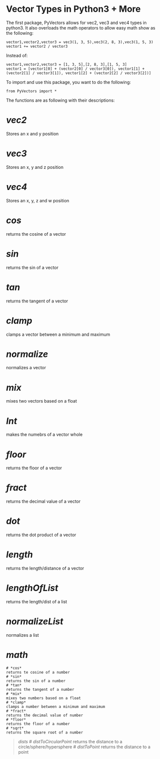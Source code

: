 # Vector Types in Python3 + More

The first package, PyVectors allows for vec2, vec3 and vec4 types in python3. It also overloads the math operators to allow easy math show as the following:

    vector1,vector2,vector3 = vec3(1, 3, 5),vec3(2, 8, 3),vec3(1, 5, 3)
    vector1 += vector2 / vector3

Instead of:

    vector1,vector2,vector3 = [1, 3, 5],[2, 8, 3],[1, 5, 3]
    vector1 = [vector1[0] + (vector2[0] / vector3[0]), vector1[1] + (vector2[1] / vector3[1]), vector1[2] + (vector2[2] / vector3[2])]

To import and use this package, you want to do the following:

    from PyVectors import *

The functions are as following with their descriptions:

# *vec2*
Stores an x and y position
# *vec3*
Stores an x, y and z position
# *vec4*
Stores an x, y, z and w position
# *cos*
returns the cosine of a vector
# *sin*
returns the sin of a vector
# *tan*
returns the tangent of a vector
# *clamp*
clamps a vector between a minimum and maximum
# *normalize*
normalizes a vector
# *mix*
mixes two vectors based on a float
# *Int*
makes the numebrs of a vector whole
# *floor*
returns the floor of a vector
# *fract*
returns the decimal value of a vector
# *dot*
returns the dot product of a vector
# *length*
returns the length/distance of a vector
# *lengthOfList*
returns the length/dist of a list
# *normalizeList*
normalizes a list
# *math*
    # *cos*
    returns te cosine of a number
    # *sin*
    returns the sin of a number
    # *tan*
    returns the tangent of a number
    # *mix*
    mixes two numbers based on a float
    # *clamp*
    clamps a number between a minimum and maximum
    # *fract*
    returns the decimal value of number
    # *floor*
    returns the floor of a number
    # *sqrt*
    returns the square root of a number
> *dists*
    # *distToCircularPoint*
    returns the distance to a circle/sphere/hypersphere
    # *distToPoint*
    returns the distance to a point
